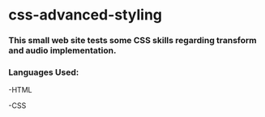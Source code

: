 # css-advanced-styling

### This small web site tests some CSS skills regarding transform and audio implementation.

### Languages Used:

-HTML

-CSS
